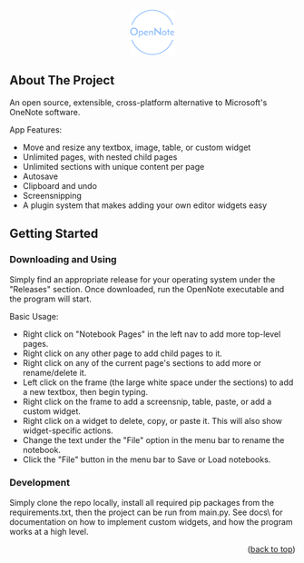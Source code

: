 <!-- Improved compatibility of back to top link: See: https://github.com/othneildrew/Best-README-Template/pull/73 -->
<a name="readme-top"></a>

<!-- PROJECT LOGO -->
<br />
<div align="center">
  <a href="https://github.com/rockCityMath/OpenNote">
    <img src="Assets/OpenNoteLogo.png" alt="Logo" width="80" height="80">
  </a>
</div>

<!-- ABOUT THE PROJECT -->
## About The Project

<!-- [![Product Name Screen Shot][product-screenshot]](https://example.com) -->

An open source, extensible, cross-platform alternative to Microsoft's OneNote software.

App Features:
* Move and resize any textbox, image, table, or custom widget
* Unlimited pages, with nested child pages
* Unlimited sections with unique content per page
* Autosave
* Clipboard and undo
* Screensnipping
* A plugin system that makes adding your own editor widgets easy

<!-- GETTING STARTED -->
## Getting Started

### Downloading and Using
Simply find an appropriate release for your operating system under the "Releases" section. Once downloaded, run the OpenNote executable and the program will start.

Basic Usage:
* Right click on "Notebook Pages" in the left nav to add more top-level pages.
* Right click on any other page to add child pages to it.
* Right click on any of the current page's sections to add more or rename/delete it.
* Left click on the frame (the large white space under the sections) to add a new textbox, then begin typing.
* Right click on the frame to add a screensnip, table, paste, or add a custom widget.
* Right click on a widget to delete, copy, or paste it. This will also show widget-specific actions.
* Change the text under the "File" option in the menu bar to rename the notebook.
* Click the "File" button in the menu bar to Save or Load notebooks.

### Development

Simply clone the repo locally, install all required pip packages from the requirements.txt, then the project can be run from main.py.
See docs\ for documentation on how to implement custom widgets, and how the program works at a high level.

<p align="right">(<a href="#readme-top">back to top</a>)</p>

